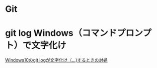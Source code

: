 # Git

# git log Windows（コマンドプロンプト）で文字化け

[Windows10のgit logが文字化け（<E8><A4>...)するときの対処](https://qiita.com/Tachibana446/items/b6a869afa9959581dfc0)